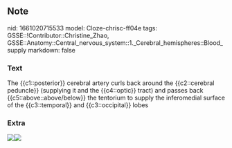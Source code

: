 ## Note
nid: 1661020715533
model: Cloze-chrisc-ff04e
tags: GSSE::!Contributor::Christine_Zhao, GSSE::Anatomy::Central_nervous_system::1._Cerebral_hemispheres::Blood_supply
markdown: false

### Text
<div>
  <div>
    <div>
      <div>
        The {{c1::posterior}} cerebral artery curls back around the
        {{c2::cerebral peduncle}} (supplying it and the
        {{c4::optic}} tract) and passes back
        {{c5::above::above/below}} the tentorium to supply the
        inferomedial surface of the {{c3::temporal}} and
        {{c3::occipital}} lobes
      </div>
    </div>
  </div>
</div>

### Extra
<img src=
"paste-cb4a72f8ce80a2d3847ad58aaa2b6cb148622a8e.jpg"><img src= 
"Screen%20Shot%202021-09-13%20at%201.44.18%20pm.png">
